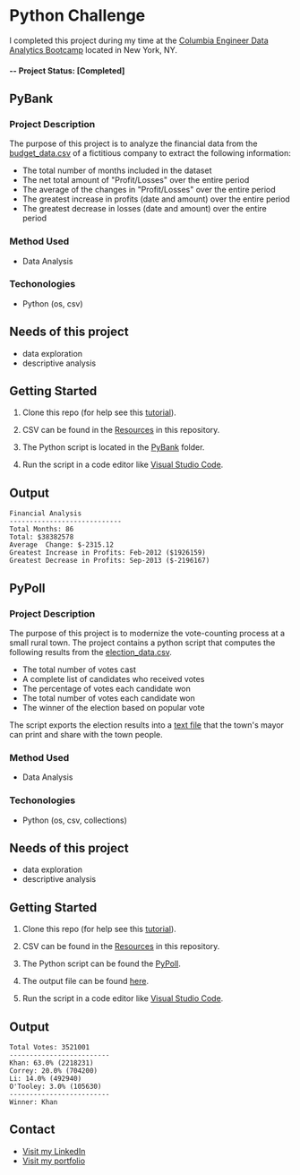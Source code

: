 
# Python Challenge
I completed this project during my time at the [Columbia Engineer Data Analytics Bootcamp](https://bootcamp.cvn.columbia.edu/data/nyc/landing/?s=Google-Brand&pkw=%2Bdata%20%2Banalytics%20%2Bcolumbia&pcrid=392444639754&pmt=b&utm_source=google&utm_medium=cpc&utm_campaign=%5BS%5D_GRD_Data_Brand_ALL_NYC_BMM_New&utm_term=%2Bdata%20%2Banalytics%20%2Bcolumbia&utm_content=392444639754&s=google&k=%2Bdata%20%2Banalytics%20%2Bcolumbia&gclid=Cj0KCQiA2b7uBRDsARIsAEE9XpFH-2wU0-_7jtxCV_PCkGBR0prlyKtvpF2-nAWU1tO4oYci5h1QStsaAsg5EALw_wcB&gclsrc=aw.ds) located in New York, NY.

#### -- Project Status: [Completed]

## PyBank
### Project Description
The purpose of this project is to analyze the financial data from the [budget_data.csv](https://github.com/CarolineDelva/PyBank-PyPoll-Python-Challenge/blob/master/Resources/budget_data.csv) of a fictitious company to extract the following information:

* The total number of months included in the dataset
* The net total amount of "Profit/Losses" over the entire period
* The average of the changes in "Profit/Losses" over the entire period
* The greatest increase in profits (date and amount) over the entire period
* The greatest decrease in losses (date and amount) over the entire period

### Method Used
* Data Analysis


### Techonologies 
* Python (os, csv)


## Needs of this project
- data exploration
- descriptive analysis


## Getting Started

1. Clone this repo (for help see this [tutorial](https://help.github.com/articles/cloning-a-repository/)).
2. CSV can be found in the [Resources](https://github.com/CarolineDelva/PyBank-PyPoll-Python-Challenge/tree/master/Resources) in this repository.
    
3. The Python script is located in the [PyBank](https://github.com/CarolineDelva/PyBank-PyPoll-Python-Challenge/blob/master/PyBank/main2.py) folder.
4. Run the script in a code editor like [Visual Studio Code](https://code.visualstudio.com/).

## Output 
```
Financial Analysis
----------------------------
Total Months: 86
Total: $38382578
Average  Change: $-2315.12
Greatest Increase in Profits: Feb-2012 ($1926159)
Greatest Decrease in Profits: Sep-2013 ($-2196167)
```



## PyPoll
### Project Description
The purpose of this project is to modernize the vote-counting process at a small rural town. The project contains a python script that computes the following results from the [election_data.csv](https://github.com/CarolineDelva/PyBank-PyPoll-Python-Challenge/blob/master/Resources/election_data.csv). 

* The total number of votes cast
* A complete list of candidates who received votes
* The percentage of votes each candidate won
* The total number of votes each candidate won
* The winner of the election based on popular vote

The script exports the election results into a [text file](https://github.com/CarolineDelva/PyBank-PyPoll-Python-Challenge/blob/master/PyPoll/output.txt) that the town's mayor can print and share with the town people.

### Method Used
* Data Analysis


### Techonologies 
* Python (os, csv, collections)


## Needs of this project
- data exploration
- descriptive analysis


## Getting Started

1. Clone this repo (for help see this [tutorial](https://help.github.com/articles/cloning-a-repository/)).
2. CSV can be found in the [Resources](https://github.com/CarolineDelva/PyBank-PyPoll-Python-Challenge/blob/master/Resources/election_data.csv) in this repository.
    
3. The Python script can be found the [PyPoll](https://github.com/CarolineDelva/PyBank-PyPoll-Python-Challenge/blob/master/PyBank/main2.py).
4. The output file can be found [here](https://github.com/CarolineDelva/PyBank-PyPoll-Python-Challenge/blob/master/PyPoll/output.txt).
4. Run the script in a code editor like [Visual Studio Code](https://code.visualstudio.com/).

## Output 
```
Total Votes: 3521001 
------------------------- 
Khan: 63.0% (2218231) 
Correy: 20.0% (704200) 
Li: 14.0% (492940) 
O'Tooley: 3.0% (105630) 
------------------------- 
Winner: Khan
```


## Contact
* [Visit my LinkedIn](https://www.linkedin.com/in/caroline-delva-5184a172/) 
* [Visit my portfolio](https://carolinedelva.github.io/CarolineDelvaPortfolio/) 
